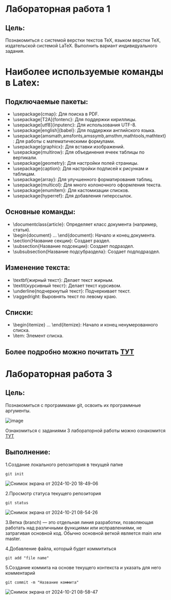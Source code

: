 # Лабораторная работа 1
## Цель:
Познакомиться с системой верстки текстов TeX, языком верстки TeX, издательской системой LaTeX. Выполнить вариант индивидуального задания.
# Наиболее используемые команды в Latex:
## Подключаемые пакеты:

+    \usepackage{cmap}: Для поиска в PDF.
+    \usepackage[T2A]{fontenc}: Для поддержки кириллицы.
+    \usepackage[utf8]{inputenc}: Для использования UTF-8.
+    \usepackage[english]{babel}: Для поддержки английского языка.
+    \usepackage{amsmath,amsfonts,amssymb,amsthm,mathtools,mathtext}: Для работы с математическими формулами.
+    \usepackage{graphicx}: Для вставки изображений.
+    \usepackage{multirow}: Для объединения ячеек таблицы по вертикали.
+    \usepackage{geometry}: Для настройки полей страницы.
+    \usepackage{caption}: Для настройки подписей к рисункам и таблицам.
+    \usepackage{array}: Для улучшенного форматирования таблиц.
+    \usepackage{multicol}: Для много колоночного оформления текста.
+    \usepackage{enumitem}: Для кастомизации списков.
+    \usepackage{hyperref}: Для добавления гиперссылок.
## Основные команды:

+    \documentclass{article}: Определяет класс документа (например, статья).
+    \begin{document} ... \end{document}: Начало и конец документа.
+    \section{Название секции}: Создает раздел.
+    \subsection{Название подсекции}: Создает подраздел.
+    \subsubsection{Название подсубраздела}: Создает подподраздел.
## Изменение текста:

+    \textbf{жирный текст}: Делает текст жирным.
+    \textit{курсивный текст}: Делает текст курсивом.
+    \underline{подчеркнутый текст}: Подчеркивает текст.
+    \raggedright: Выровнять текст по левому краю.
## Списки:

+    \begin{itemize} ... \end{itemize}: Начало и конец ненумерованного списка.
+   \item: Элемент списка.
## Более подробно можно почитать [ТУТ](https://www.overleaf.com/learn/latex/Learn_LaTeX_in_30_minutes)
# Лабораторная работа 3
## Цель:
Познакомиться с программами git, освоить их программные аргументы.


![image](https://github.com/user-attachments/assets/76b00c4d-0da2-404b-82e9-11c71848f732)


Ознакомиться с заданиями 3 лабораторной работы можно ознакомится [ТУТ](https://docs.google.com/document/d/1T6tzvKy9n5-v57hwMeZTpBKOy4lpDj9-8L8KdtQ0Rr4/edit?tab=t.0)
## Выполнение:
1.Создание локального репозитория в текущей папке
```
git init
```
![Снимок экрана от 2024-10-20 18-49-06](https://github.com/user-attachments/assets/05d82977-0ae9-457c-b7a4-63e632ed2298)

2.Просмотр статуса текущего репозитория
```
git status
```
![Снимок экрана от 2024-10-21 08-54-26](https://github.com/user-attachments/assets/d28adf8b-d239-4fc6-b656-8f7a0210cda8)

3.Ветка (branch) — это отдельная линия разработки, позволяющая работать над различными функциями или исправлениями, не затрагивая основной код. Обычно основной веткой является main или master.

4.Добавление файла, который будет коммититься
```
git add "file name"
```
5.Создание коммита на основе текущего контекста и указать для него комментарий
```
git commit -m "Название коммита"
```
![Снимок экрана от 2024-10-21 08-58-47](https://github.com/user-attachments/assets/b0d53ce9-20ea-4acc-8fc5-ce9e30134df9)












  


